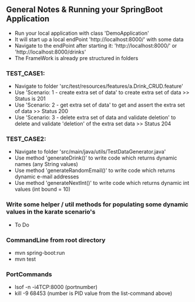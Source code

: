 ## General Notes & Running your SpringBoot Application
* Run your local application with class 'DemoApplication'
* It will start up a local endPoint 'http://localhost:8000/' with some data
* Navigate to the endPoint after starting it: 'http://localhost:8000/' or 'http://localhost:8000/drinks'
* The FrameWork is already pre structured in folders

### TEST_CASE1:
* Navigate to folder 'src/test/resources/features/a.Drink_CRUD.feature'
* Use 'Scenario: 1 - create extra set of data' to create extra set of data >> Status is 201
* Use 'Scenario: 2 - get extra set of data' to get and assert the extra set of data >> Status 200
* Use 'Scenario: 3 - delete extra set of data and validate deletion' to delete and validate 'deletion' of the extra set data >> Status 204

### TEST_CASE2:
* Navigate to folder 'src/main/java/utils/TestDataGenerator.java'
* Use method 'generateDrink()' to write code which returns dynamic names (any String values)
* Use method 'generateRandomEmail()' to write code which returns dynamic e-mail addresses 
* Use method 'generateNextInt()' to write code which returns dynamic int values (int bound = 10)

### Write some helper / util methods for populating some dynamic values in the karate scenario's
* To Do


### CommandLine from root directory
* mvn spring-boot:run
* mvn test

### PortCommands
* lsof -n -i4TCP:8000 (portnumber)
* kill -9 68453 (number is PID value from the list-command above)



